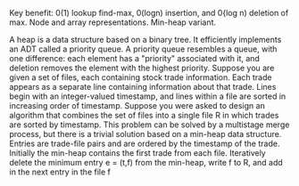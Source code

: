 Key benefit: 0(1) lookup find-max, 0(logn) insertion, and 0{log n) deletion of max. Node and array representations. Min-heap variant.

A heap is a data structure based on a binary tree. It efficiently implements an ADT called a priority queue. A priority queue resembles a queue, with one difference: each element has a "priority" associated with it, and deletion removes the element with the highest priority.
Suppose you are given a set of files, each containing stock trade information. Each trade appears as a separate line containing information about that trade. Lines begin with an integer-valued timestamp, and lines within a file are sorted in increasing order of timestamp. Suppose you were asked to design an algorithm that combines the set of files into a single file R in which trades are sorted by timestamp.
This problem can be solved by a multistage merge process, but there is a trivial solution based on a min-heap data structure. Entries are trade-file pairs and are ordered by the timestamp of the trade. Initially the min-heap contains the first trade from each file. Iteratively delete the minimum entry e = (t,f) from the min-heap, write f to R, and add in the next entry in the file f
